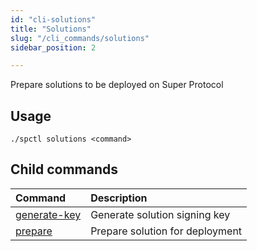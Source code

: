```yaml
---
id: "cli-solutions"
title: "Solutions"
slug: "/cli_commands/solutions"
sidebar_position: 2

---
```


Prepare solutions to be deployed on Super Protocol

## Usage

```
./spctl solutions <command>
```

## Child commands

|**Command**|**Description**|
| :- | :- |
|[generate-key](/developers/cli_commands/solutions/generate-key)|Generate solution signing key|
|[prepare](/developers/cli_commands/solutions/prepare)|Prepare solution for deployment|